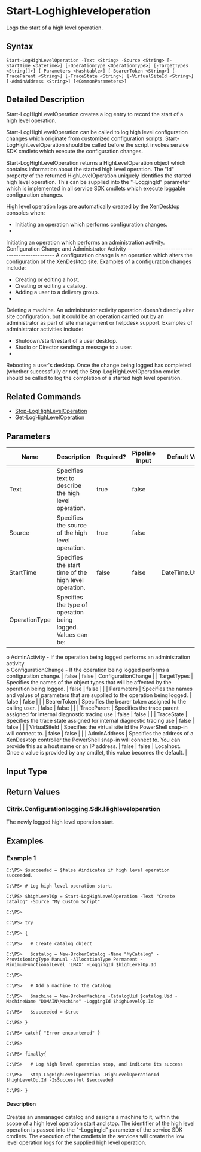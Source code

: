 ﻿
# Start-Loghighleveloperation
Logs the start of a high level operation.
## Syntax

```
Start-LogHighLevelOperation -Text <String> -Source <String> [-StartTime <DateTime>] [-OperationType <OperationType>] [-TargetTypes <String[]>] [-Parameters <Hashtable>] [-BearerToken <String>] [-TraceParent <String>] [-TraceState <String>] [-VirtualSiteId <String>] [-AdminAddress <String>] [<CommonParameters>]
```

## Detailed Description
Start-LogHighLevelOperation creates a log entry to record the start of a high level operation.

Start-LogHighLevelOperation can be called to log high level configuration changes which originate from customized configuration scripts. Start-LogHighLevelOperation should be called before the script invokes service SDK cmdlets which execute the configuration changes.

Start-LogHighLevelOperation returns a HighLevelOperation object which contains information about the started high level operation. The "Id" property of the returned HighLevelOperation uniquely identifies the started high level operation. This can be supplied into the "-LoggingId" parameter which is implemented in all service SDK cmdlets which execute loggable configuration changes.

High level operation logs are automatically created by the XenDesktop consoles when:

* Initiating an operation which performs configuration changes.
* 
Initiating an operation which performs an administration activity. Configuration Change and Administrator Activity ----------------------------------------------- A configuration change is an operation which alters the configuration of the XenDesktop site. Examples of a configuration changes include:

* Creating or editing a host.
* Creating or editing a catalog.
* Adding a user to a delivery group.
* 
Deleting a machine. An administrator activity operation doesn't directly alter site configuration, but it could be an operation carried out by an administrator as part of site management or helpdesk support. Examples of administrator activities include:

* Shutdown/start/restart of a user desktop.
* Studio or Director sending a message to a user.
* 
Rebooting a user's desktop. Once the change being logged has completed (whether successfully or not) the Stop-LogHighLevelOperation cmdlet should be called to log the completion of a started high level operation.


## Related Commands

* [Stop-LogHighLevelOperation](../Stop-LogHighLevelOperation/)
* [Get-LogHighLevelOperation](../Get-LogHighLevelOperation/)
## Parameters
| Name   | Description | Required? | Pipeline Input | Default Value |
| --- | --- | --- | --- | --- |
| Text | Specifies text to describe the high level operation. | true | false |  |
| Source | Specifies the source of the high level operation. | true | false |  |
| StartTime | Specifies the start time of the high level operation. | false | false | DateTime.UtcNow |
| OperationType | Specifies the type of operation being logged. Values can be:  
o AdminActivity - If the operation being logged performs an administration activity.  
o ConfigurationChange - If the operation being logged performs a configuration change. | false | false | ConfigurationChange |
| TargetTypes | Specifies the names of the object types that will be affected by the operation being logged. | false | false |  |
| Parameters | Specifies the names and values of parameters that are supplied to the operation being logged. | false | false |  |
| BearerToken | Specifies the bearer token assigned to the calling user. | false | false |  |
| TraceParent | Specifies the trace parent assigned for internal diagnostic tracing use | false | false |  |
| TraceState | Specifies the trace state assigned for internal diagnostic tracing use | false | false |  |
| VirtualSiteId | Specifies the virtual site id the PowerShell snap-in will connect to. | false | false |  |
| AdminAddress | Specifies the address of a XenDesktop controller the PowerShell snap-in will connect to. You can provide this as a host name or an IP address. | false | false | Localhost. Once a value is provided by any cmdlet, this value becomes the default. |

## Input Type

### 

## Return Values

### Citrix.Configurationlogging.Sdk.Highleveloperation
The newly logged high level operation start.
## Examples

### Example 1

```
C:\PS> $succeeded = $false #indicates if high level operation succeeded.  
  
C:\PS> # Log high level operation start.  
  
C:\PS> $highLevelOp = Start-LogHighLevelOperation -Text "Create catalog" -Source "My Custom Script"  
  
C:\PS>  
  
C:\PS> try  
  
C:\PS> {  
  
C:\PS>   # Create catalog object  
  
C:\PS>   $catalog = New-BrokerCatalog -Name "MyCatalog" -ProvisioningType Manual -AllocationType Permanent -MinimumFunctionalLevel 'LMAX' -LoggingId $highLevelOp.Id  
  
C:\PS>  
  
C:\PS>   # Add a machine to the catalog  
  
C:\PS>   $machine = New-BrokerMachine -CatalogUid $catalog.Uid -MachineName "DOMAIN\Machine" -LoggingId $highLevelOp.Id  
  
C:\PS>   $succeeded = $true  
  
C:\PS> }  
  
C:\PS> catch{ "Error encountered" }  
  
C:\PS>  
  
C:\PS> finally{  
  
C:\PS>   # Log high level operation stop, and indicate its success  
  
C:\PS>   Stop-LogHighLevelOperation -HighLevelOperationId $highLevelOp.Id -IsSuccessful $succeeded  
  
C:\PS> }
```

#### Description
Creates an unmanaged catalog and assigns a machine to it, within the scope of a high level operation start and stop. The identifier of the high level operation is passed into the "-LoggingId" parameter of the service SDK cmdlets. The execution of the cmdlets in the services will create the low level operation logs for the supplied high level operation.
